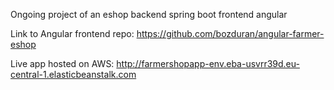 Ongoing project of an eshop backend spring boot frontend angular 

Link to Angular frontend repo: https://github.com/bozduran/angular-farmer-eshop

Live app hosted on AWS: http://farmershopapp-env.eba-usvrr39d.eu-central-1.elasticbeanstalk.com

